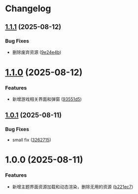 <a name="readme-top"></a>

# Changelog

## [1.1.1](https://github.com/anguer/onet/compare/v1.1.0...v1.1.1) (2025-08-12)


### Bug Fixes

* 删除废弃资源 ([9e24e4b](https://github.com/anguer/onet/commit/9e24e4bc14181300cb9792717ea7994ec5a0d180))

# [1.1.0](https://github.com/anguer/onet/compare/v1.0.1...v1.1.0) (2025-08-12)


### Features

* 新增游戏相关界面和弹窗 ([93551d5](https://github.com/anguer/onet/commit/93551d561e9e30eb881c9b871aa315f72f3f2147))

## [1.0.1](https://github.com/anguer/onet/compare/v1.0.0...v1.0.1) (2025-08-11)


### Bug Fixes

* small fix ([3262715](https://github.com/anguer/onet/commit/3262715a85116b4d124e0fab924dc995be60e7ae))

# 1.0.0 (2025-08-11)


### Features

* 新增主题界面资源加载和动态渲染，删除无用的资源 ([b221ec7](https://github.com/anguer/onet/commit/b221ec7382db395b839f953b7237d1c15faf87a3))
